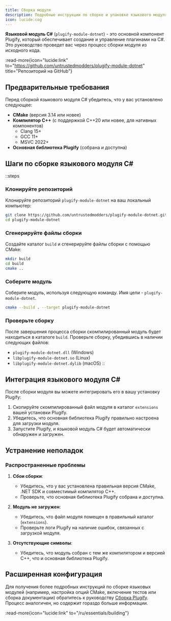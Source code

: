 ```yaml
---
title: Сборка модуля
description: Подробные инструкции по сборке и упаковке языкового модуля C#.
icon: lucide:cog
---
```


**Языковой модуль C#** (`plugify-module-dotnet`) - это основной компонент Plugify, который обеспечивает создание и управление плагинами на C#. Это руководство проведет вас через процесс сборки модуля из исходного кода.

:read-more{icon="lucide:link" to="https://github.com/untrustedmodders/plugify-module-dotnet" title="Репозиторий на GitHub"}

## **Предварительные требования**

Перед сборкой языкового модуля C# убедитесь, что у вас установлено следующее:

- **CMake** (версия 3.14 или новее)
- **Компилятор C++** (с поддержкой C++20 или новее, для нативных компонентов)
    - Clang 15+
    - GCC 11+
    - MSVC 2022+
- **Основная библиотека Plugify** (собрана и доступна)

## **Шаги по сборке языкового модуля C#**

::steps
### **Клонируйте репозиторий**
Клонируйте репозиторий `plugify-module-dotnet` на ваш локальный компьютер:

```bash
git clone https://github.com/untrustedmodders/plugify-module-dotnet.git --recursive
cd plugify-module-dotnet
```

### **Сгенерируйте файлы сборки**
Создайте каталог `build` и сгенерируйте файлы сборки с помощью CMake:

```bash
mkdir build
cd build
cmake ..
```

### **Соберите модуль**
Соберите модуль, используя следующую команду. Имя цели - `plugify-module-dotnet`.

```bash
cmake --build . --target plugify-module-dotnet
```

### **Проверьте сборку**
После завершения процесса сборки скомпилированный модуль будет находиться в каталоге `build`. Проверьте сборку, убедившись в наличии следующих файлов:
- `plugify-module-dotnet.dll` (Windows)
- `libplugify-module-dotnet.so` (Linux)
- `libplugify-module-dotnet.dylib` (macOS)
::

## **Интеграция языкового модуля C#**

После сборки модуля вы можете интегрировать его в вашу установку Plugify:

1. Скопируйте скомпилированный файл модуля в каталог `extensions` вашей установки Plugify.
2. Убедитесь, что основная библиотека Plugify правильно настроена для загрузки модуля.
3. Запустите Plugify, и языковой модуль C# будет автоматически обнаружен и загружен.

## **Устранение неполадок**

### **Распространенные проблемы**
1. **Сбои сборки**:
    - Убедитесь, что у вас установлена правильная версия CMake, .NET SDK и совместимый компилятор C++.
    - Проверьте, что основная библиотека Plugify собрана и доступна.

2. **Модуль не загружен**:
    - Убедитесь, что файл модуля помещен в правильный каталог (`extensions`).
    - Проверьте логи Plugify на наличие ошибок, связанных с загрузкой модуля.

3. **Отсутствующие символы**:
    - Убедитесь, что модуль собран с тем же компилятором и версией C++, что и основная библиотека Plugify.

## **Расширенная конфигурация**

Для получения более подробных инструкций по сборке языковых модулей (например, настройка опций CMake, включение тестов или сборка документации) обратитесь к руководству [Сборка Plugify](/essentials/building). Процесс аналогичен, но содержит гораздо больше информации.

:read-more{icon="lucide:link" to="/ru/essentials/building"}